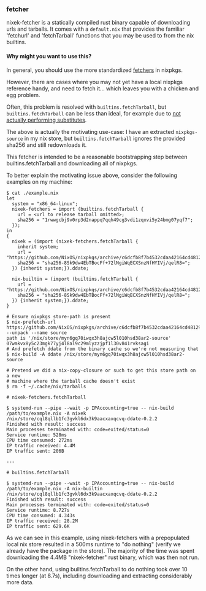 ### fetcher

nixek-fetcher is a statically compiled rust binary capable of downloading urls
and tarballs. It comes with a `default.nix` that provides the familiar
'fetchurl' and 'fetchTarball' functions that you may be used to from the nix
builtins.

#### Why might you want to use this?

In general, you should use the more standardized [fetchers](https://nixos.org/manual/nixpkgs/stable/#chap-pkgs-fetchers) in nixpkgs.

However, there are cases where you may not yet have a local nixpkgs reference handy, and need to fetch it... which leaves you with a chicken and egg problem.

Often, this problem is resolved with `builtins.fetchTarball`, but `builtins.fetchTarball` can be less than ideal, for example due to [not actually performing substitutes](https://github.com/NixOS/nix/issues/2114).

The above is actually the motivating use-case: I have an extracted `nixpkgs-source` in my nix store, but `builtins.fetchTarball` ignores the provided sha256 and still redownloads it.

This fetcher is intended to be a reasonable bootstrapping step between builtins.fetchTarball and downloading all of nixpkgs.

To better explain the motivating issue above, consider the following examples on my machine:

```
$ cat ./example.nix
let
  system = "x86_64-linux";
  nixek-fetchers = import (builtins.fetchTarball {
    url = <url to release tarball omitted>;
    sha256 = "1rwwgcbj9v0rp3d2nappq7qqh49cg3vdi1zqxvi5y24bmg07yqf7";
  });
in
{
  nixek = (import (nixek-fetchers.fetchTarball {
    inherit system;
    url = "https://github.com/NixOS/nixpkgs/archive/c6dcfb8f7b4532cdaa42164cd48129139378b9e7.tar.gz";
    sha256 = "sha256-8Sk9dw4EbTBocFf+72lNgiWqECXSnzNfHYIVj/qelR8=";
  }) {inherit system;}).ddate;

  nix-builtin = (import (builtins.fetchTarball {
    url = "https://github.com/NixOS/nixpkgs/archive/c6dcfb8f7b4532cdaa42164cd48129139378b9e7.tar.gz";
    sha256 = "sha256-8Sk9dw4EbTBocFf+72lNgiWqECXSnzNfHYIVj/qelR8=";
  }) {inherit system;}).ddate;
}

# Ensure nixpkgs store-path is present
$ nix-prefetch-url https://github.com/NixOS/nixpkgs/archive/c6dcfb8f7b4532cdaa42164cd48129139378b9e7.tar.gz --unpack --name source
path is '/nix/store/myn6gq70iwqx3h8ajcw5l010hsd38ar2-source'
07wmkvx8y5c23mgk77yj4l8al9c29mlyzzjpf1l30v841rvksagi
# And prefetch ddate from the binary cache so we're not measuring that
$ nix-build -A ddate /nix/store/myn6gq70iwqx3h8ajcw5l010hsd38ar2-source

# Pretend we did a nix-copy-closure or such to get this store path on a new
# machine where the tarball cache doesn't exist
$ rm -f ~/.cache/nix/tarballs

# nixek-fetchers.fetchTarball

$ systemd-run --pipe --wait -p IPAccounting=true -- nix-build /path/to/example.nix -A nixek
/nix/store/cql8qllb1fc3gvkl6dx3k9aacxaxqcvq-ddate-0.2.2
Finished with result: success
Main processes terminated with: code=exited/status=0
Service runtime: 528ms
CPU time consumed: 272ms
IP traffic received: 4.4M
IP traffic sent: 206B

---

# builtins.fetchTarball

$ systemd-run --pipe --wait -p IPAccounting=true -- nix-build /path/to/example.nix -A nix-builtin
/nix/store/cql8qllb1fc3gvkl6dx3k9aacxaxqcvq-ddate-0.2.2
Finished with result: success
Main processes terminated with: code=exited/status=0
Service runtime: 8.727s
CPU time consumed: 4.343s
IP traffic received: 28.2M
IP traffic sent: 629.6K
```

As we can see in this example, using nixek-fetchers with a prepopulated local
nix store resulted in a 500ms runtime to "do nothing" (verify we already have
the package in the store). The majority of the time was spent downloading the
4.4MB "nixek-fetcher" rust binary, which was then not run.

On the other hand, using builtins.fetchTarball to do nothing took over 10 times
longer (at 8.7s), including downloading and extracting considerably more data.
